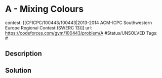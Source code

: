 # A - Mixing Colours

contest: [[CFICPC/100443/100443|2013-2014 ACM-ICPC Southwestern Europe Regional Contest (SWERC 13)]]
url: https://codeforces.com/gym/100443/problem/A
#Status/UNSOLVED
Tags: #

## Description

## Solution

